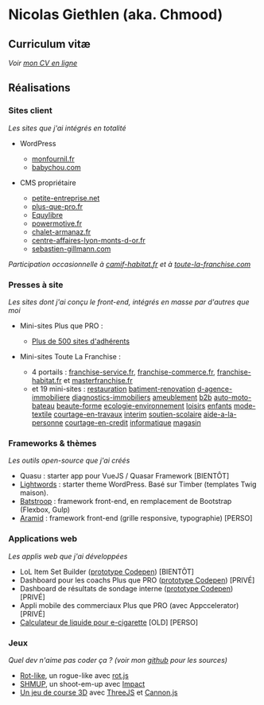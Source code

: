 # Nicolas Giethlen (aka. Chmood)

## Curriculum vitæ

  _Voir [mon CV en ligne](https://chmood.github.io)_

## Réalisations

### Sites client

_Les sites que j'ai intégrés en totalité_

* WordPress
  * [monfournil.fr](https://www.monfournil.fr/)
  * [babychou.com](http://www.babychou.com/)

* CMS propriétaire
  * [petite-entreprise.net](http://www.petite-entreprise.net/)
  * [plus-que-pro.fr](http://www.plus-que-pro.fr/)
  * [Equylibre](http://www.vente-fonds-commerce.fr/)
  * [powermotive.fr](http://www.powermotive.fr/)
  * [chalet-armanaz.fr](http://www.chalet-armanaz.fr/)
  * [centre-affaires-lyon-monts-d-or.fr](http://www.centre-affaires-lyon-monts-d-or.fr/)
  * [sebastien-gillmann.com](http://www.sebastien-gillmann.com/)

_Participation occasionnelle à [camif-habitat.fr](http://www.camif-habitat.fr/) et à [toute-la-franchise.com](http://www.toute-la-franchise.com/)_

### Presses à site

_Les sites dont j'ai conçu le front-end, intégrés en masse par d'autres que moi_

* Mini-sites Plus que PRO :
  * [Plus de 500 sites d'adhérents](http://www.plus-que-pro.fr/adherents/)

* Mini-sites Toute La Franchise :
  * 4 portails : [franchise-service.fr](http://www.franchise-service.fr/), [franchise-commerce.fr](http://www.franchise-commerce.fr/), [franchise-habitat.fr](http://www.franchise-habitat.fr/) et [masterfranchise.fr](http://www.masterfranchise.fr/)
  * et 19 mini-sites :
    [restauration](http://www.franchise-restauration.fr)
    [batiment-renovation](http://www.franchise-batiment-renovation.fr)
    [d-agence-immobiliere](http://www.franchise-d-agence-immobiliere.fr)
    [diagnostics-immobiliers](http://www.franchise-diagnostics-immobiliers.fr)
    [ameublement](http://www.franchise-ameublement.fr)
    [b2b](http://www.franchise-b2b.fr)
    [auto-moto-bateau](http://www.franchise-auto-moto-bateau.fr)
    [beaute-forme](http://www.franchise-beaute-forme.fr)
    [ecologie-environnement](http://www.franchise-ecologie-environnement.fr)
    [loisirs](http://www.franchise-loisirs.fr)
    [enfants](http://www.franchise-enfants.fr)
    [mode-textile](http://www.franchise-mode-textile.fr)
    [courtage-en-travaux](http://www.franchise-courtage-en-travaux.fr)
    [interim](http://www.franchise-interim.fr)
    [soutien-scolaire](http://www.franchise-soutien-scolaire.fr)
    [aide-a-la-personne](http://www.franchise-aide-a-la-personne.fr)
    [courtage-en-credit](http://www.franchise-courtage-en-credit.fr)
    [informatique](http://www.franchise-informatique.fr/)
    [magasin](http://www.franchise-magasin.fr/)

### Frameworks & thèmes

_Les outils open-source que j'ai créés_

* Quasu : starter app pour VueJS / Quasar Framework [BIENTÔT]
* [Lightwords](https://github.com/webcd/lightwords) : starter theme WordPress. Basé sur Timber (templates Twig maison).
* [Batstroop](https://github.com/webcd/batstroop) : framework front-end, en remplacement de Bootstrap (Flexbox, Gulp)
* [Aramid](http://chmood.github.io/aramid/src/) : framework front-end (grille responsive, typographie) [PERSO]

### Applications web

_Les applis web que j'ai développées_

* LoL Item Set Builder ([prototype Codepen](http://codepen.io/Chmood/full/ygQKLO/)) [BIENTÔT]
* Dashboard pour les coachs Plus que PRO ([prototype Codepen](http://codepen.io/Chmood/full/NdXzNM/)) [PRIVÉ]
* Dashboard de résultats de sondage interne ([prototype Codepen](http://codepen.io/Chmood/full/RWQgrp/)) [PRIVÉ]
* Appli mobile des commerciaux Plus que PRO (avec Appccelerator) [PRIVÉ]
* [Calculateur de liquide pour e-cigarette](http://makemyjuice.fr/) [OLD] [PERSO]

### Jeux

_Quel dev n'aime pas coder ça ? (voir mon [github](https://github.com/Chmood) pour les sources)_

* [Rot-like](https://github.com/Chmood/rotlike), un rogue-like avec [rot.js](http://ondras.github.io/rot.js/hp/)
* [SHMUP](http://chmood.github.io/shmup/dist/), un shoot-em-up avec [Impact](http://impactjs.com/)
* [Un jeu de course 3D](http://chmood.github.io/cannon-racer/src/) avec [ThreeJS](https://threejs.org/) et [Cannon.js](http://www.cannonjs.org/)
